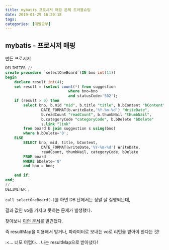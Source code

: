 ```yaml
---
title: mybatis 프로시저 매핑 문제 트러블슈팅
date: 2019-01-29 16:20:18
tags:
categories: [개발공부]
---
```


## mybatis - 프로시저 매핑

만든 프로시저

```sql
DELIMITER //
create procedure `selectOneBoard`(IN bno int(11))
begin
    declare result int(4); 
    set result = (select count(*) from suggestion
                            where bno=bno
                            and statusCode='S02');
    if (result > 0) then
        select bno, b.mid "mid", b.title "title", b.bContent "bContent",
                DATE_FORMAT(b.writeDate,'%Y-%m-%d') "WriteDate",
                b.readCount "readCount", b.thumbNail "thumbNail",
                b.categoryCode "categoryCode", b.bDelete "bDelete" 
                s.link "link"
        from board b join suggestion s using(bno)
        where b.bDelete='0';    
    ELSE 
        SELECT bno, mid, title, bContent,
                DATE_FORMAT(writeDate,'%Y-%m-%d') WriteDate,
                readCount, thumbNail, categoryCode, bDelete
        FROM board
        WHERE bDelete='0'
        and bno = bno;
    
    end if;
end;
//
DELIMITER ;

```

`call selectOneBoard(~)`를 하면 DB 단에서는 정말 잘 실행되는데,

결과 값인 vo를 가지고 못하는 문제가 발생했다.

찾아보니 [이런 문서](https://www.tutorialspoint.com/mybatis/mybatis_stored_procedures.htm)를 발견했다.

즉 resultMap을 이용해서 받거나, 파라미터로 보내는 vo로 리턴을 받아야 한다는 것!

:<... 너모 어렵다... 나는 resultMap으로 받아냈다!
